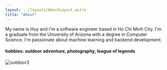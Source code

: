 ```yaml
---
layout: ../layouts/AboutLayout.astro
title: "About"
---
```


My name is Huy and I'm a software engineer based in Ho Chi Minh City. I'm
a graduate from the University of Arizona with a degree in Computer
Science. I'm passionate about machine learning and backend development.

#### hobbies: outdoor adventure, photography, league of legends

![outdoor3](@assets/blog/about-me/1.jpg)
